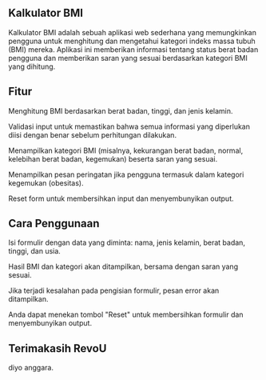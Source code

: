 <h2>Kalkulator BMI</h2>

<p>Kalkulator BMI adalah sebuah aplikasi web sederhana yang memungkinkan pengguna untuk menghitung dan mengetahui kategori indeks massa tubuh (BMI) mereka. Aplikasi ini memberikan informasi tentang status berat badan pengguna dan memberikan saran yang sesuai berdasarkan kategori BMI yang dihitung.</p>

<h2>Fitur</h2>
<p>Menghitung BMI berdasarkan berat badan, tinggi, dan jenis kelamin.</p>
<p>Validasi input untuk memastikan bahwa semua informasi yang diperlukan diisi dengan benar sebelum perhitungan dilakukan.</p>
<p>Menampilkan kategori BMI (misalnya, kekurangan berat badan, normal, kelebihan berat badan, kegemukan) beserta saran yang sesuai.</p>
<p>Menampilkan pesan peringatan jika pengguna termasuk dalam kategori kegemukan (obesitas).</p>
<p>Reset form untuk membersihkan input dan menyembunyikan output.</p>

<h2>Cara Penggunaan</h2>
<p>Isi formulir dengan data yang diminta: nama, jenis kelamin, berat badan, tinggi, dan usia.</p>
<p>Hasil BMI dan kategori akan ditampilkan, bersama dengan saran yang sesuai.</p>
<p>Jika terjadi kesalahan pada pengisian formulir, pesan error akan ditampilkan.</p>
<p>Anda dapat menekan tombol "Reset" untuk membersihkan formulir dan menyembunyikan output.</p>

<h2>Terimakasih RevoU</h2>
<p>diyo anggara.</p>



